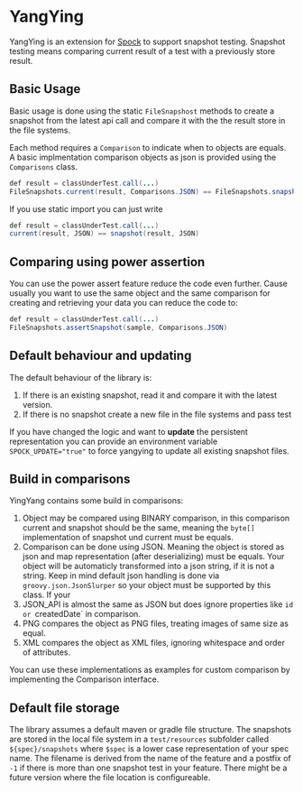 # YangYing

YangYing is an extension for [Spock](https://www.spockframework.org) to support snapshot testing. Snapshot testing means comparing current result of a test with a previously store result.

## Basic Usage

Basic usage is done using the static `FileSnapshost` methods to create a snapshot from the latest api call and compare it with the the result store in the file systems.

Each method requires a `Comparison` to indicate when to objects are equals. A basic implmentation comparison objects as json is provided using the `Comparisons` class.

``` java
def result = classUnderTest.call(...)
FileSnapshots.current(result, Comparisons.JSON) == FileSnapshots.snapshot(result, Comparisons.JSON)
```

If you use static import you can just write
``` java
def result = classUnderTest.call(...)
current(result, JSON) == snapshot(result, JSON)
```

## Comparing using power assertion

You can use the power assert feature reduce the code even further. Cause usually you want to use the same object and the same comparison for creating and retrieving your data you can reduce the code to:
``` java
def result = classUnderTest.call(...)
FileSnapshots.assertSnapshot(sample, Comparisons.JSON)
``` 

## Default behaviour and updating

The default behaviour of the library is:

1. If there is an existing snapshot, read it and compare it with the latest version.
2. If there is no snapshot create a new file in the file systems and pass test

If you have changed the logic and want to **update** the persistent representation you can provide an environment variable `SPOCK_UPDATE="true"` to force yangying to update all existing snapshot files.

## Build in comparisons

YingYang contains some build in comparisons:
1. Object may be compared using BINARY comparison, in this comparison current and snapshot should be the same, meaning the `byte[]` implementation of snapshot und current must be equals.
2. Comparison can be done using JSON. Meaning the object is stored as json and map representation (after deserializing) must be equals. Your object will be automaticly transformed into a json string, if it is not a string. Keep in mind default json handling is done via `groovy.json.JsonSlurper` so your object must be supported by this class. If your
3. JSON_API is almost the same as JSON but does ignore properties like `id or `createdDate` in comparison.
4. PNG compares the object as PNG files, treating images of same size as equal.
5. XML compares the object as XML files, ignoring whitespace and order of attributes. 

You can use these implementations as examples for custom comparison by implementing the Comparison interface.

## Default file storage

The library assumes a default maven or gradle file structure. The snapshots are stored in the local file system in a `test/resources` subfolder called `${spec}/snapshots` where `$spec` is a lower case representation of your spec name. The filename is derived from the name of the feature and a postfix of `-1` if there is more than one snapshot test in your feature. There might be a future version where the file location is configureable.
